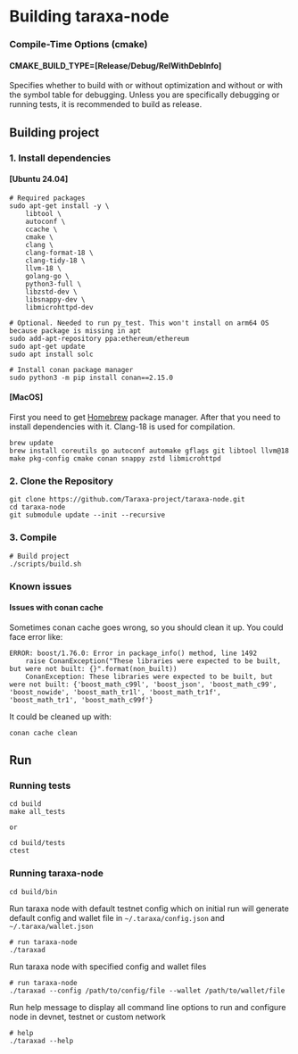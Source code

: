 # Building taraxa-node

### Compile-Time Options (cmake)

#### CMAKE_BUILD_TYPE=[Release/Debug/RelWithDebInfo]

Specifies whether to build with or without optimization and without or with the symbol table for debugging. Unless you are specifically debugging or running tests, it is recommended to build as release.

## Building project 

### 1. Install dependencies 

#### [Ubuntu 24.04]
    # Required packages
    sudo apt-get install -y \
        libtool \
        autoconf \
        ccache \
        cmake \
        clang \
        clang-format-18 \
        clang-tidy-18 \
        llvm-18 \
        golang-go \
        python3-full \
        libzstd-dev \
        libsnappy-dev \
        libmicrohttpd-dev

    # Optional. Needed to run py_test. This won't install on arm64 OS because package is missing in apt
    sudo add-apt-repository ppa:ethereum/ethereum
    sudo apt-get update
    sudo apt install solc

    # Install conan package manager
    sudo python3 -m pip install conan==2.15.0

#### [MacOS]

First you need to get [Homebrew](https://brew.sh/) package manager. After that you need to install dependencies with it. Clang-18 is used for compilation.

    brew update
    brew install coreutils go autoconf automake gflags git libtool llvm@18 make pkg-config cmake conan snappy zstd libmicrohttpd

### 2. Clone the Repository

    git clone https://github.com/Taraxa-project/taraxa-node.git
    cd taraxa-node
    git submodule update --init --recursive

### 3. Compile

    # Build project
    ./scripts/build.sh


### Known issues

#### Issues with conan cache

Sometimes conan cache goes wrong, so you should clean it up. You could face error like:
```
ERROR: boost/1.76.0: Error in package_info() method, line 1492
    raise ConanException("These libraries were expected to be built, but were not built: {}".format(non_built))
    ConanException: These libraries were expected to be built, but were not built: {'boost_math_c99l', 'boost_json', 'boost_math_c99', 'boost_nowide', 'boost_math_tr1l', 'boost_math_tr1f', 'boost_math_tr1', 'boost_math_c99f'}
```

It could be cleaned up with:

```
conan cache clean
```


## Run
### Running tests

    cd build
    make all_tests

    or

    cd build/tests
    ctest

### Running taraxa-node

    cd build/bin

Run taraxa node with default testnet config which on initial run will generate default
config and wallet file in `~/.taraxa/config.json` and `~/.taraxa/wallet.json`

    # run taraxa-node
    ./taraxad

Run taraxa node with specified config and wallet files

    # run taraxa-node
    ./taraxad --config /path/to/config/file --wallet /path/to/wallet/file

Run help message to display all command line options to run and configure node
in devnet, testnet or custom network

    # help
    ./taraxad --help

